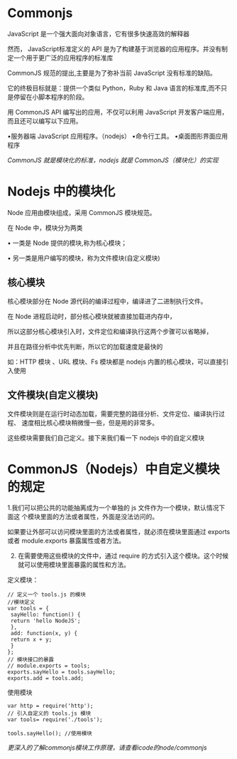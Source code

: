 


# Commonjs

JavaScript 是一个强大面向对象语言，它有很多快速高效的解释器

然而， JavaScript标准定义的 API 是为了构建基于浏览器的应用程序。并没有制定一个用于更广泛的应用程序的标准库

CommonJS 规范的提出,主要是为了弥补当前 JavaScript 没有标准的缺陷。

它的终极目标就是：提供一个类似 Python，Ruby 和 Java 语言的标准库,而不只是停留在小脚本程序的阶段。

用 CommonJS API 编写出的应用，不仅可以利用 JavaScript 开发客户端应用，而且还可以编写以下应用。


•服务器端 JavaScript 应用程序。（nodejs）
•命令行工具。
•桌面图形界面应用程序


*CommonJS 就是模块化的标准，nodejs 就是 CommonJS（模块化）的实现*




# Nodejs 中的模块化

Node 应用由模块组成，采用 CommonJS 模块规范。

在 Node 中，模块分为两类

• 一类是 Node 提供的模块,称为核心模块；

• 另一类是用户编写的模块，称为文件模块(自定义模块)



## 核心模块

核心模块部分在 Node 源代码的编译过程中，编译进了二进制执行文件。

在 Node 进程启动时，部分核心模块就被直接加载进内存中，

所以这部分核心模块引入时，文件定位和编译执行这两个步骤可以省略掉，

并且在路径分析中优先判断，所以它的加载速度是最快的

如：HTTP 模块 、URL 模块、Fs 模块都是 nodejs 内置的核心模块，可以直接引入使用


## 文件模块(自定义模块)

文件模块则是在运行时动态加载，需要完整的路径分析、文件定位、编译执行过程、
速度相比核心模块稍微慢一些，但是用的非常多。

这些模块需要我们自己定义。接下来我们看一下 nodejs 中的自定义模块



# CommonJS（Nodejs）中自定义模块的规定


1.我们可以把公共的功能抽离成为一个单独的 js 文件作为一个模块，默认情况下面这
个模块里面的方法或者属性，外面是没法访问的。

如果要让外部可以访问模块里面的方法或者属性，就必须在模块里面通过 exports 或者 module.exports 暴露属性或者方法。


2. 在需要使用这些模块的文件中，通过 require 的方式引入这个模块。这个时候就可以使用模块里面暴露的属性和方法。


定义模块：
```
// 定义一个 tools.js 的模块
//模块定义
var tools = {
 sayHello: function() {
 return 'hello NodeJS';
 },
 add: function(x, y) {
 return x + y;
 }
};
// 模块接口的暴露
// module.exports = tools;
exports.sayHello = tools.sayHello;
exports.add = tools.add;
```

使用模块
```
var http = require('http');
// 引入自定义的 tools.js 模块
var tools= require('./tools');

tools.sayHello(); //使用模块 
```


*更深入的了解commonjs模块工作原理，请查看icode的node/commonjs*





